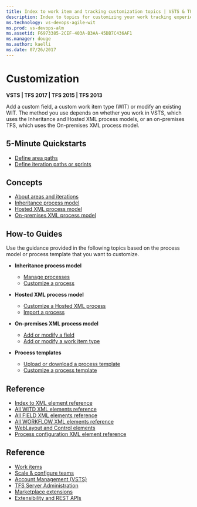 ```yaml
---
title: Index to work item and tracking customization topics | VSTS & TFS
description: Index to topics for customizing your work tracking experience in VSTS and and Team Foundation Server (TFS)  
ms.technology: vs-devops-agile-wit
ms.prod: vs-devops-alm
ms.assetid: F6973385-2CEF-403A-B3AA-45DB7C436AF1
ms.manager: douge
ms.author: kaelli
ms.date: 07/26/2017
---
```


# Customization  

<b>VSTS | TFS 2017 | TFS 2015 | TFS 2013</b>

Add a custom field, a custom work item type (WIT) or modify an existing WIT. The method you use depends on whether you work in VSTS, which uses the Inheritance and Hosted XML process models, or an on-premises TFS, which uses the On-premises XML process model.  

## 5-Minute Quickstarts  

- [Define area paths](set-area-paths.md)
- [Define iteration paths or sprints](set-iteration-paths-sprints.md) 

## Concepts

- [About areas and iterations](about-areas-iterations.md)  
- [Inheritance process model](inheritance-process-model.md)  
- [Hosted XML process model](hosted-xml-process-model.md)  
- [On-premises XML process model](on-premises-xml-process-model.md)  


## How-to Guides

Use the guidance provided in the following topics based on the process model or process template that you want to customize.  

- **Inheritance process model**
	- [Manage processes](/vsts/work/process/manage-process?toc=/vsts/work/customize/toc.json&bc=/vsts/work/customize/breadcrumb/toc.json)  
	- [Customize a process](/vsts/work/process/customize-process?toc=/vsts/work/customize/toc.json&bc=/vsts/work/customize/breadcrumb/toc.json)  

- **Hosted XML process model**
	- [Customize a Hosted XML process](/vsts/work/import-process/customize-process?toc=/vsts/work/customize/toc.json&bc=/vsts/work/customize/breadcrumb/toc.json )  
    - [Import a process](/vsts/work/import-process/import-process?toc=/vsts/work/customize/toc.json&bc=/vsts/work/customize/breadcrumb/toc.json)  

- **On-premises XML process model**
    - [Add or modify a field](add-modify-field.md)
    - [Add or modify a work item type](add-modify-wit.md)

- **Process templates**
    - [Upload or download a process template](/vsts/work/guidance/manage-process-templates?toc=/vsts/work/customize/toc.json&bc=/vsts/work/customize/breadcrumb/toc.json )
    - [Customize a process template](/vsts/work/reference/process-templates/customize-process?toc=/vsts/work/customize/toc.json&bc=/vsts/work/customize/breadcrumb/toc.json )  

## Reference  
  
- [Index to XML element reference](/vsts/work/reference/xml-element-reference?toc=/vsts/work/customize/toc.json&bc=/vsts/work/customize/breadcrumb/toc.json )  
- [All WITD XML elements reference](/vsts/work/reference/all-witd-xml-elements-reference?toc=/vsts/work/customize/toc.json&bc=/vsts/work/customize/breadcrumb/toc.json)  
- [All FIELD XML elements reference](/vsts/work/reference/all-field-xml-elements-reference?toc=/vsts/work/customize/toc.json&bc=/vsts/work/customize/breadcrumb/toc.json)  
- [All WORKFLOW XML elements reference](/vsts/work/reference/all-workflow-xml-elements-reference?toc=/vsts/work/customize/toc.json&bc=/vsts/work/customize/breadcrumb/toc.json)   
- [WebLayout and Control elements](/vsts/work/reference/weblayout-xml-elements?toc=/vsts/work/customize/toc.json&bc=/vsts/work/customize/breadcrumb/toc.json) 
- [Process configuration XML element reference](/vsts/work/reference/process-configuration-xml-element?toc=/vsts/work/customize/toc.json&bc=/vsts/work/customize/breadcrumb/toc.json) 

 
## Reference   
- [Work items](/vsts/work/work-items/index)
- [Scale & configure teams](/vsts/teams/index)
- [Account Management (VSTS)](/vsts/accounts/index)
- [TFS Server Administration](/vsts/tfs-server/index)
- [Marketplace extensions](/vsts/marketplace/install-vsts-extension)
- [Extensibility and REST APIs](/vsts/extend/overview) 
